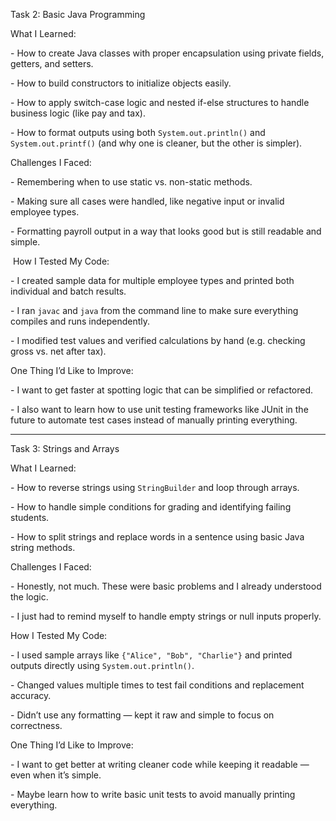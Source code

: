 

Task 2: Basic Java Programming



What I Learned:

\- How to create Java classes with proper encapsulation using private fields, getters, and setters.

\- How to build constructors to initialize objects easily.

\- How to apply switch-case logic and nested if-else structures to handle business logic (like pay and tax).

\- How to format outputs using both `System.out.println()` and `System.out.printf()` (and why one is cleaner, but the other is simpler).

Challenges I Faced:

\- Remembering when to use static vs. non-static methods.

\- Making sure all cases were handled, like negative input or invalid employee types.

\- Formatting payroll output in a way that looks good but is still readable and simple.



&nbsp;How I Tested My Code:

\- I created sample data for multiple employee types and printed both individual and batch results.

\- I ran `javac` and `java` from the command line to make sure everything compiles and runs independently.

\- I modified test values and verified calculations by hand (e.g. checking gross vs. net after tax).



One Thing I’d Like to Improve:

\- I want to get faster at spotting logic that can be simplified or refactored.

\- I also want to learn how to use unit testing frameworks like JUnit in the future to automate test cases instead of manually printing everything.





---



Task 3: Strings and Arrays



What I Learned:

\- How to reverse strings using `StringBuilder` and loop through arrays.

\- How to handle simple conditions for grading and identifying failing students.

\- How to split strings and replace words in a sentence using basic Java string methods.



Challenges I Faced:

\- Honestly, not much. These were basic problems and I already understood the logic.

\- I just had to remind myself to handle empty strings or null inputs properly.



How I Tested My Code:

\- I used sample arrays like `{"Alice", "Bob", "Charlie"}` and printed outputs directly using `System.out.println()`.

\- Changed values multiple times to test fail conditions and replacement accuracy.

\- Didn’t use any formatting — kept it raw and simple to focus on correctness.



One Thing I’d Like to Improve:

\- I want to get better at writing cleaner code while keeping it readable — even when it’s simple.

\- Maybe learn how to write basic unit tests to avoid manually printing everything.











